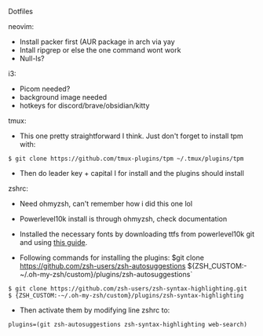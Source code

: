 Dotfiles

neovim:

- Install packer first (AUR package in arch via yay
- Intall ripgrep or else the one command wont work
- Null-ls?

i3:

- Picom needed?
- background image needed
- hotkeys for discord/brave/obsidian/kitty

tmux:

- This one pretty straightforward I think. Just don't forget to install tpm with:
```
$ git clone https://github.com/tmux-plugins/tpm ~/.tmux/plugins/tpm
```
- Then do leader key + capital I for install and the plugins should install

zshrc:

- Need ohmyzsh, can't remember how i did this one lol
- Powerlevel10k install is through ohmyzsh, check documentation
- Installed the necessary fonts by downloading ttfs from powerlevel10k git and using [this guide](https://www.unixtutorial.org/how-to-install-ttf-fonts-in-linux/).

- Following commands for installing the plugins:
$git clone https://github.com/zsh-users/zsh-autosuggestions ${ZSH_CUSTOM:-~/.oh-my-zsh/custom}/plugins/zsh-autosuggestions`
```
$ git clone https://github.com/zsh-users/zsh-syntax-highlighting.git 
$ {ZSH_CUSTOM:-~/.oh-my-zsh/custom}/plugins/zsh-syntax-highlighting
```

- Then activate them by modifying line zshrc to: 
```
plugins=(git zsh-autosuggestions zsh-syntax-highlighting web-search)
```
